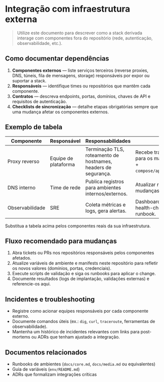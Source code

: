# Integração com infraestrutura externa

> Utilize este documento para descrever como a stack derivada interage com componentes fora do repositório (rede, autenticação, observabilidade, etc.).

## Como documentar dependências

1. **Componentes externos** — liste serviços terceiros (reverse proxies, DNS, túneis, fila de mensagens, storage) responsáveis por expor ou suportar a stack.
2. **Responsáveis** — identifique times ou repositórios que mantêm cada componente.
3. **Contratos** — descreva endpoints, portas, domínios, chaves de API e requisitos de autenticação.
4. **Checklists de sincronização** — detalhe etapas obrigatórias sempre que uma mudança afetar os componentes externos.

## Exemplo de tabela

| Componente | Responsável | Responsabilidades | Entradas/Saídas |
| --- | --- | --- | --- |
| Proxy reverso | Equipe de plataforma | Terminação TLS, roteamento de hostnames, headers de segurança. | Recebe tráfego público → encaminha para os manifests `compose/base.yml` + `compose/apps/<app>/<instância>.yml`. |
| DNS interno | Time de rede | Publica registros para ambientes internos/externos. | Atualizar registros `A`/`CNAME` após mudanças de host. |
| Observabilidade | SRE | Coleta métricas e logs, gera alertas. | Dashboards e alertas que monitoram health-checks documentados no runbook. |

Substitua a tabela acima pelos componentes reais da sua infraestrutura.

## Fluxo recomendado para mudanças

1. Abra tickets ou PRs nos repositórios responsáveis pelos componentes afetados.
2. Atualize variáveis de ambiente e manifests neste repositório para refletir os novos valores (domínios, portas, credenciais).
3. Execute scripts de validação e siga os runbooks para aplicar o change.
4. Documente resultados (logs de implantação, validações externas) e referencie-os aqui.

## Incidentes e troubleshooting

- Registre como acionar equipes responsáveis por cada componente externo.
- Documente comandos úteis (ex.: `dig`, `curl`, `traceroute`, ferramentas de observabilidade).
- Mantenha um histórico de incidentes relevantes com links para post-mortems ou ADRs que tenham ajustado a integração.

## Documentos relacionados

- Runbooks de ambientes (`docs/core.md`, `docs/media.md` ou equivalentes)
- Guia de variáveis (`env/README.md`)
- ADRs que formalizam integrações críticas
